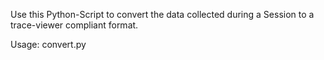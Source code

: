 
Use this Python-Script to convert the data collected during a Session to a trace-viewer compliant format.

Usage:
convert.py <Session-File>
